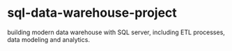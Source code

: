 # sql-data-warehouse-project
building modern data warehouse with SQL server, including ETL processes, data modeling and analytics.
